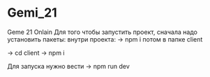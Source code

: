 # Gemi_21
Geme 21 Onlain 
Для того чтобы запустить проект, сначала надо установить пакеты: 
  внутри проекта:
  -> npm i
  потом в папке client
  
  -> cd client
  -> npm i

Для запуска нужно вести 
  -> npm run dev
